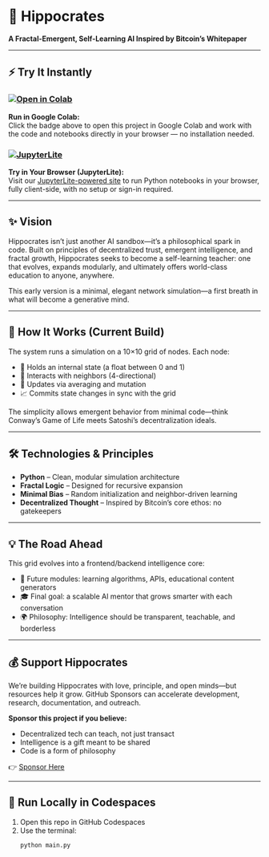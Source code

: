 # 🧠 Hippocrates

**A Fractal-Emergent, Self-Learning AI Inspired by Bitcoin’s Whitepaper**

---

## ⚡ Try It Instantly

### [![Open in Colab](https://colab.research.google.com/assets/colab-badge.svg)](https://colab.research.google.com/github/joeeddy/Hippocrates/)
**Run in Google Colab:**  
Click the badge above to open this project in Google Colab and work with the code and notebooks directly in your browser — no installation needed.

### [![JupyterLite](https://jupyterlite.rtfd.io/en/latest/_static/badge.svg)](https://joeeddy.github.io/Hippocrates/)
**Try in Your Browser (JupyterLite):**  
Visit our [JupyterLite-powered site](https://joeeddy.github.io/Hippocrates/) to run Python notebooks in your browser, fully client-side, with no setup or sign-in required.

---

## ✨ Vision

Hippocrates isn’t just another AI sandbox—it’s a philosophical spark in code. Built on principles of decentralized trust, emergent intelligence, and fractal growth, Hippocrates seeks to become a self-learning teacher: one that evolves, expands modularly, and ultimately offers world-class education to anyone, anywhere.

This early version is a minimal, elegant network simulation—a first breath in what will become a generative mind.

---

## 🧬 How It Works (Current Build)

The system runs a simulation on a 10×10 grid of nodes. Each node:
- 🧠 Holds an internal state (a float between 0 and 1)
- 🤝 Interacts with neighbors (4-directional)
- 🔄 Updates via averaging and mutation
- 📈 Commits state changes in sync with the grid

The simplicity allows emergent behavior from minimal code—think Conway’s Game of Life meets Satoshi’s decentralization ideals.

---

## 🛠 Technologies & Principles

- **Python** – Clean, modular simulation architecture
- **Fractal Logic** – Designed for recursive expansion
- **Minimal Bias** – Random initialization and neighbor-driven learning
- **Decentralized Thought** – Inspired by Bitcoin’s core ethos: no gatekeepers

---

## 💡 The Road Ahead

This grid evolves into a frontend/backend intelligence core:
- 🧩 Future modules: learning algorithms, APIs, educational content generators
- 🎓 Final goal: a scalable AI mentor that grows smarter with each conversation
- 🌍 Philosophy: Intelligence should be transparent, teachable, and borderless

---

## 💰 Support Hippocrates

We’re building Hippocrates with love, principle, and open minds—but resources help it grow. GitHub Sponsors can accelerate development, research, documentation, and outreach.

**Sponsor this project if you believe:**
- Decentralized tech can teach, not just transact
- Intelligence is a gift meant to be shared
- Code is a form of philosophy

👉 [Sponsor Here](https://github.com/sponsors/joeeddy)

---

## 🚀 Run Locally in Codespaces

1. Open this repo in GitHub Codespaces
2. Use the terminal:
   ```bash
   python main.py

